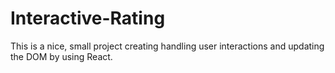 # Interactive-Rating
This is a nice, small project creating handling user interactions and updating the DOM by using React. 
